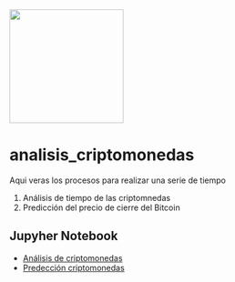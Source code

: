 
<img src="https://github.com/luishernand/pandas_fundamentals/blob/master/logo4.JPG?raw=true" height = 200 width=200 alt=" ">  

# analisis_criptomonedas  
Aqui veras  los procesos para realizar una serie de tiempo   
1. Análisis  de tiempo de las criptomnedas  
1. Predicción del precio de cierre del Bitcoin


## Jupyher Notebook
- [Análisis de criptomonedas](https://nbviewer.jupyter.org/github/luishernand/analisis_criptomonedas/blob/master/analisis%20crypto.ipynb)  
- [Predección criptomonedas](https://nbviewer.jupyter.org/github/luishernand/analisis_criptomonedas/blob/master/Predecir_precio_crypto_monedas.ipynb)
